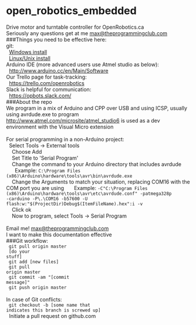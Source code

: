 # open_robotics_embedded
Drive motor and turntable controller for OpenRobotics.ca<br>
Seriously any questions get at me max@theprogrammingclub.com<br>
###Things you need to be effective here:<br>
git:<br>
&nbsp;&nbsp;<a href="https://windows.github.com/">Windows install</a><br>
&nbsp;&nbsp;<a href="http://git-scm.com/download/linux">Linux/Unix install</a><br>
Arduino IDE (more advanced users use Atmel studio as below):<br>
&nbsp;&nbsp;http://www.arduino.cc/en/Main/Software<br>
Our Trello page for task-tracking:<br>
&nbsp;&nbsp;https://trello.com/openrobotics<br>
Slack is helpful for communication:<br>
&nbsp;&nbsp;https://opbots.slack.com/<br>
###About the repo<br>
We program in a mix of Arduino and CPP over USB and using ICSP, usually using avrdude.exe to program<br>
http://www.atmel.com/microsite/atmel_studio6 is used as a dev environment with the Visual Micro extension<br>
<br>
For serial programming in a non-Arduino project:<br>
&nbsp;&nbsp;Select Tools -> External tools<br>
&nbsp;&nbsp;&nbsp;&nbsp;Choose Add<br>
&nbsp;&nbsp;&nbsp;&nbsp;Set Title to 'Serial Program'<br>
&nbsp;&nbsp;&nbsp;&nbsp;Change the command to your Arduino directory that includes avrdude<br>
&nbsp;&nbsp;&nbsp;&nbsp;&nbsp;&nbsp;Example: <code>C:\Program Files (x86)\Arduino\hardware\tools\avr\bin\avrdude.exe</code><br>
&nbsp;&nbsp;&nbsp;&nbsp;Change the Arguments to match your situation, replacing COM16 with the COM port you are using
&nbsp;&nbsp;&nbsp;&nbsp;&nbsp;&nbsp;Example: <code>-C"C:\Program Files (x86)\Arduino\hardware\tools\avr\etc\avrdude.conf" -patmega328p -carduino -P\\.\COM16 -b57600 -U flash:w:"$(ProjectDir)Debug\$(ItemFileName).hex":i -v</code><br>
&nbsp;&nbsp;&nbsp;&nbsp;Click ok<br>
&nbsp;&nbsp;&nbsp;&nbsp;Now to program, select Tools -> Serial Program<br>
<br>
Email me! max@theprogrammingclub.com<br>
I want to make this documentation effective<br>
###Git workflow: <br>
<code>  git pull origin master</code><br>
<code>  [do your stuff]</code><br>
<code>  git add [new files]</code><br>
<code>  git pull origin master</code><br>
<code>  git commit -am "[commit message]"</code><br>
<code>  git push origin master</code><br>
<br>
In case of Git conflicts: <br>
<code>  git checkout -b [some name that indicates this branch is screwed up]</code><br>
&nbsp;&nbsp;Initiate a pull request on github.com<br>
